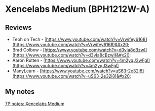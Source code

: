 # Xencelabs Medium (BPH1212W-A)

## Reviews

* Teoh on Tech - [https://www.youtube.com/watch?v=Vrwifey6168](https://www.youtube.com/watch?v=Vrwifey6168)&#x20;
* Brad Colbow - [https://www.youtube.com/watch?v=d3vIa8cBzwI](https://www.youtube.com/watch?v=d3vIa8cBzwI)&#x20;
* Aaron Rutten - [https://www.youtube.com/watch?v=4m2yqJ3wFgI](https://www.youtube.com/watch?v=4m2yqJ3wFgI) &#x20;
* ManyLearn - [https://www.youtube.com/watch?v=uS63-2e32i8](https://www.youtube.com/watch?v=uS63-2e32i8)&#x20;

## My notes

[7P notes: Xencelabs Medium](https://app.gitbook.com/o/-LBUpLETf4LFiwdypBiE/s/Nde0PQIvNcFZNVxuTO0G/\~/changes/2049/product-info/xencelabs/7p-notes-xencelabs-medium)
